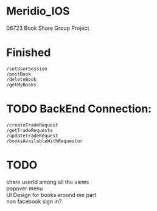 # Meridio_IOS
08723 Book Share Group Project

# Finished
`/setUserSession `<br />
`/postBook` <br />
`/deleteBook` <br /> 
`/getMyBooks` <br />

# TODO BackEnd Connection:
`/createTradeRequest`<br />
`/getTradeRequests`<br />
`/updateTradeRequest`<br />
`/booksAvailableWithRequestor`<br />

# TODO 
share userId among all the views <br />
popover menu <br />
UI Design for books around me part<br />
non facebook sign in? <br />
